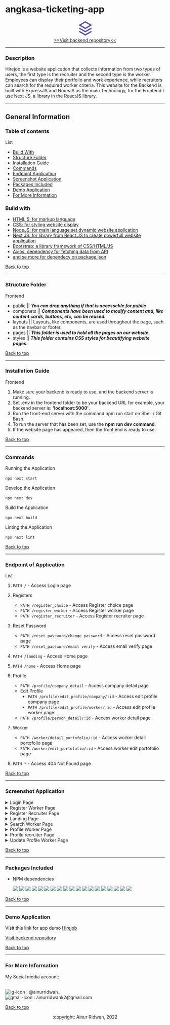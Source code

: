 # angkasa-ticketing-app
<div align="center"><img src="https://github.com/ainurcoding/hirejob-app-v1/blob/master/public/assets-img/only%20logo.png" height="50" width="50"/></div>
<div align='center'><a href='https://github.com/ainurcoding/hirejob-api-v1'> >>Visit backend repository<< </a></div>
<hr />

### Description

<p>Hirejob is a website application that collects information from two types of users, the first type is the recruiter and the second type is the worker. Employees can display their portfolio and work experience, while recruiters can search for the required worker criteria. This website for the Backend is built with ExpressJS and NodeJS as the main Technology, for the Frontend I use Next JS, a library in the ReactJS library.
</p>
<hr/>

## General Information

### Table of contents
<div id='table-of-content'>List</div>

- <a href='#build-with'>Build With</a>
- <a href='#structure-folder'>Structure Folder</a>
- <a href='#installation-guide'>Installation Guide</a>
- <a href='#commands'>Commands</a>
- <a href='#endpoint'>Endpoint Application</a>
- <a href='#ss-app'>Screenshot Application</a>
- <a href='#packages-included'>Packages Included</a>
- <a href='#demo-application'>Demo Application</a>
- <a href='#for-more-information'>For More Information</a>



### Build with 
<ul id='build-with'>
  <li><a href='https://html5.org/'>HTML 5: for markup language</a></li>
  <li><a href='https://www.w3.org/Style/CSS/Overview.en.html'>CSS: for styling website display</a></li>
  <li><a href='https://nodejs.org/en/'>NodeJS: for main language set dynamic website application</a></li>
  <li><a href='https://nextjs.org/'>Next JS: for library from React JS to create powerfull website application</a></li>
  <li><a href='https://html5.org/'>Bootstrap: a library framework of CSS/HTML/JS </a></li>
  <li><a href='https://html5.org/'>Axios: dependency for fetching data from API</a></li>
  <li><a href='https://github.com/ainurcoding/mama_recipe_app/blob/master/frontend/package.json'>and se more for dependecy on package.json</a></li>
</ul>

<a href='#table-of-content'>Back to top</a>
<hr />

### Structure Folder 

<p id='structure-folder'>Frontend</p>
<ul>
  <li>public || <span><b><i>You can drop anything if that is accesseble for public</i></b></span></li>
  <li>componets || <span><b><i>Components have been used to modify content and, like content cards, buttons, etc, can be reused.</i></b></span></li>
  <li>layouts || <span>Layouts, like components, are used throughout the page, such as the navbar or footer.</span></li>
  <li>pages || <span><b><i>This folder is used to hold all the pages on our website.</i></b></span></li>
  <li>styles || <span><b><i>This folder contains CSS styles for beautifying website pages.</i></b></span></li>
</ul>

<a href='#table-of-content'>Back to top</a>
<hr/>

### Installation Guide 
<div id='installation-guide'>
<p>Frontend</p>
<ol type="1">
  <li>Make sure your backend is ready to use, and the backend server is running.</li>
  <li>Set .env in the frontend folder to be your backend URL for example, your backend server is: <b>'localhost:5000'</b>.</li>
  <li>Run the front-end server with the command npm run start on Shell / Git Bash.</li>
  <li>To run the server that has been set, use the <b>npm run dev command</b>.</li>
  <li>If the website page has appeared, then the front end is ready to use.</li>
</ol>
</div>

<a href='#table-of-content'>Back to top</a>
<hr />

### Commands 
<p id='commands'>Running the Application</p>

`npx next start`

Develop the Application

`npx next dev`

Build the Application

`npx next build`

Linting the Application

`npx next lint`

<a href='#table-of-content'>Back to top</a>
<hr />

### Endpoint of Application 

<p id='endpoint'>List</p>

1. `PATH /` - Access Login page

2. Registers
    - `PATH /register_choice` - Access Register choice page
    - `PATH /register_worker` - Access Register worker page
    - `PATH /register_recruiter` - Access Register recruiter page
3. Reset Password
    - `PATH /reset_password/change_password` - Access reset password page
    - `PATH /reset_password/email verify` - Access email verify page

4. `PATH /landing` - Access Home page
5. `PATH /home` - Access Home page
6. Profile
    - `PATH /profile/company_detail` - Access company detail page
    - Edit Profile
      - `PATH /profile/edit_profile/company/:id` - Access edit profile company page
      - `PATH /profile/edit_profile/worker/:id` - Access edit profile worker page
    - `PATH /profile/person_detail/:id` - Access worker detail page
7. Worker
    - `PATH /worker/detail_portofolio/:id` - Access worker detail portofolio page
    - `PATH /worker/edit_portofolio/:id` - Access worker edit portofolio page

8. `PATH *` - Access 404 Not Found page

<a href='#table-of-content'>Back to top</a>
<hr />

### Screenshot Application 

<details id='ss-app' >
   <summary>
    Login Page
  </summary>
<img src="https://github.com/ainurcoding/hirejob-app-v1/blob/master/ss/1.%20login%20page.PNG" alt="login Page" />
</details>
<details>
  <summary>
    Register Worker Page
  </summary>
<img src="https://github.com/ainurcoding/hirejob-app-v1/blob/master/ss/1.2%20registrasi%20worker.PNG" alt="login Page" />
</details>
<details>
  <summary>
    Register Recruiter Page
  </summary>
<img src="https://github.com/ainurcoding/hirejob-app-v1/blob/master/ss/1.3%20registrasi%20recruiter.PNG" alt="login Page" />
</details>
<details>
  <summary>
    Landing Page
  </summary>
<img src="https://github.com/ainurcoding/hirejob-app-v1/blob/master/ss/landing%20new.png" alt="login Page" />
</details>
<details>
  <summary>
    Search Worker Page
  </summary>
<img src="https://github.com/ainurcoding/hirejob-app-v1/blob/master/ss/search%20worker.png" alt="login Page" />
</details>
<details>
  <summary>
    Profile Worker Page
  </summary>
<img src="https://github.com/ainurcoding/hirejob-app-v1/blob/master/ss/profile%20page%20worker%20new.PNG" alt="login Page" />
</details>
<details>
  <summary>
    Profile recruiter Page
  </summary>
<img src="https://github.com/ainurcoding/hirejob-app-v1/blob/master/ss/profile%20page%20recruiter%20new.png" alt="login Page" />
</details>
<details>
  <summary>
    Update Profile Worker Page
  </summary>
<img src="https://github.com/ainurcoding/hirejob-app-v1/blob/master/ss/5.%20edit%20profile%20worker.PNG" alt="login Page" />
</details>

<a href='#table-of-content'>Back to top</a>
<hr />

### Packages Included 

- <p id='packages-included'>NPM dependencies</p>


  ![](https://img.shields.io/badge/bcrypt-v5.0.1-blue)
  ![](https://img.shields.io/badge/body--parser-v1.19.2-blue)
  ![](https://img.shields.io/badge/cors-v2.8.5-blue)
  ![](https://img.shields.io/badge/dotenv-v16.0.0-blue)
  ![](https://img.shields.io/badge/express-v4.17.3-blue)
  ![](https://img.shields.io/badge/express--validator-v5.3.1-blue)
  ![](https://img.shields.io/badge/helmet-v5.0.2-blue)
  ![](https://img.shields.io/badge/pg-v8.7.3-blue)
  ![](https://img.shields.io/badge/multer-v1.4.4-blue)
  ![](https://img.shields.io/badge/xss--clean-v0.1.1-blue)
  ![](https://img.shields.io/badge/jsonwebtoken-v8.5.1-blue)
  ![](https://img.shields.io/badge/sweetalert-v2.1.2-blue)
  ![](https://img.shields.io/badge/reactstrap-v9.0.2-blue)
  ![](https://img.shields.io/badge/react-router-dom-v6.3.0-blue)
  ![](https://img.shields.io/badge/react-dom-v17.0.2-blue)
  ![](https://img.shields.io/badge/react-v17.0.2-blue)
  ![](https://img.shields.io/badge/jwt-decode-v3.1.2-blue)
  ![](https://img.shields.io/badge/axios-v0.26.1-blue)
  ![](https://img.shields.io/badge/bootstrap-v5.1.3-blue)
  
<a href='#table-of-contents'>Back to top</a>
<hr />

### Demo Application
<p id='demo-application'>Visit this link for app demo <a href='https://hirejob-iota.vercel.app/'>Hirejob</a></p>
<p><a href='https://github.com/ainurcoding/hirejob-api-v1'>Visit backend repository</a><p>

<a href='#table-of-content'>Back to top</a>
<hr />

### For More Information 
<p id='for-more-information'>My Social media account:</p> <br />
<div>
<img height="25" width="25" src='https://camo.githubusercontent.com/c9dacf0f25a1489fdbc6c0d2b41cda58b77fa210a13a886d6f99e027adfbd358/68747470733a2f2f6564656e742e6769746875622e696f2f537570657254696e7949636f6e732f696d616765732f7376672f696e7374616772616d2e737667' alt='ig-icon'></img><span> : @ainurridwan_</span>
</div>

<div>
<img height="25" width="25" src='https://camo.githubusercontent.com/4a3dd8d10a27c272fd04b2ce8ed1a130606f95ea6a76b5e19ce8b642faa18c27/68747470733a2f2f6564656e742e6769746875622e696f2f537570657254696e7949636f6e732f696d616765732f7376672f676d61696c2e737667' alt='gmail-icon'></img><span> : ainurridwank2@gmail.com</span>
</div>

<a href='#table-of-content'>Back to top</a>

<div align='center'>
:copyright: Ainur Ridwan, 2022
</div>
